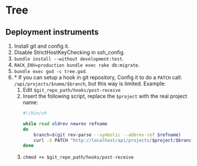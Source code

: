 # Tree

## Deployment instruments
1. Install git and config it.
2. Disable StrictHostKeyChecking in ssh\_config.
3. `bundle install --without development:test`.
4. `RACK_ENV=production bundle exec rake db:migrate`.
5. `bundle exec god -c tree.god`.
6. \* If you can setup a hook in git repository,
    Config it to do a `PATCH` call: `/api/projects/$name/$branch`,
    but this way is limited.
    Example:
      1. Edit `$git_repo_path/hooks/post-receive`
      2.  Insert the following script, replace the `$project` with the real project name:
          ```sh
          #!/bin/sh

          while read oldrev newrev refname
          do
              branch=$(git rev-parse --symbolic --abbrev-ref $refname)
              curl -X PATCH "http://localhost/api/projects/$project/$branch" POST >/tmp/log 2&>1
          done
          ```
      3. `chmod +x $git_repo_path/hooks/post-receive`